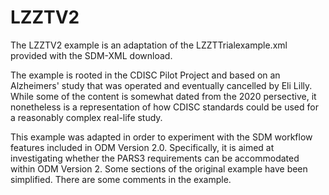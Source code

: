 # LZZTV2
The LZZTV2 example is an adaptation of the LZZTTrialexample.xml provided with the SDM-XML download.  

The example is rooted in the CDISC Pilot Project and based on an Alzheimers' study that was operated and eventually cancelled by Eli Lilly.  While some of the content is somewhat dated from the 2020 persective, it nonetheless is a representation of how CDISC standards could be used for a reasonably complex real-life study.

This example was adapted in order to experiment with the SDM workflow features included in ODM Version 2.0.   Specifically, it is aimed at investigating whether the PARS3 requirements can be accommodated within ODM Version 2.  Some sections of the original example have been simplified. There are some comments in the example.